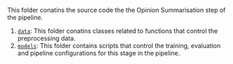 This folder conatins the source code the the Opinion Summarisation step of the pipeline. 
1) [`data`](/src/opinion_summarisation/data/): This folder conatins classes related to functions that control the preprocessing data.
1) [`models`](/src/opinion_summarisation/models/): This folder contains scripts that control the training, evaluation and pipeline configurations for this stage in the pipeline. 